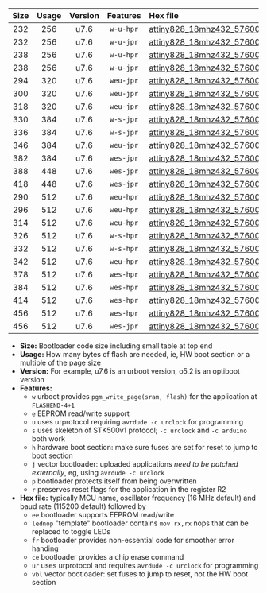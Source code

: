 |Size|Usage|Version|Features|Hex file|
|:-:|:-:|:-:|:-:|:--|
|232|256|u7.6|`w-u-hpr`|[attiny828_18mhz432_57600bps_ur.hex](https://raw.githubusercontent.com/stefanrueger/urboot/main/bootloaders/attiny828/fcpu_18mhz432/57600_bps/attiny828_18mhz432_57600bps_ur.hex)|
|232|256|u7.6|`w-u-jpr`|[attiny828_18mhz432_57600bps_ur_vbl.hex](https://raw.githubusercontent.com/stefanrueger/urboot/main/bootloaders/attiny828/fcpu_18mhz432/57600_bps/attiny828_18mhz432_57600bps_ur_vbl.hex)|
|238|256|u7.6|`w-u-hpr`|[attiny828_18mhz432_57600bps_lednop_ur.hex](https://raw.githubusercontent.com/stefanrueger/urboot/main/bootloaders/attiny828/fcpu_18mhz432/57600_bps/attiny828_18mhz432_57600bps_lednop_ur.hex)|
|238|256|u7.6|`w-u-jpr`|[attiny828_18mhz432_57600bps_lednop_ur_vbl.hex](https://raw.githubusercontent.com/stefanrueger/urboot/main/bootloaders/attiny828/fcpu_18mhz432/57600_bps/attiny828_18mhz432_57600bps_lednop_ur_vbl.hex)|
|294|320|u7.6|`weu-jpr`|[attiny828_18mhz432_57600bps_ee_ur_vbl.hex](https://raw.githubusercontent.com/stefanrueger/urboot/main/bootloaders/attiny828/fcpu_18mhz432/57600_bps/attiny828_18mhz432_57600bps_ee_ur_vbl.hex)|
|300|320|u7.6|`weu-jpr`|[attiny828_18mhz432_57600bps_ee_lednop_ur_vbl.hex](https://raw.githubusercontent.com/stefanrueger/urboot/main/bootloaders/attiny828/fcpu_18mhz432/57600_bps/attiny828_18mhz432_57600bps_ee_lednop_ur_vbl.hex)|
|318|320|u7.6|`weu-jpr`|[attiny828_18mhz432_57600bps_ee_lednop_fr_ur_vbl.hex](https://raw.githubusercontent.com/stefanrueger/urboot/main/bootloaders/attiny828/fcpu_18mhz432/57600_bps/attiny828_18mhz432_57600bps_ee_lednop_fr_ur_vbl.hex)|
|330|384|u7.6|`w-s-jpr`|[attiny828_18mhz432_57600bps_vbl.hex](https://raw.githubusercontent.com/stefanrueger/urboot/main/bootloaders/attiny828/fcpu_18mhz432/57600_bps/attiny828_18mhz432_57600bps_vbl.hex)|
|336|384|u7.6|`w-s-jpr`|[attiny828_18mhz432_57600bps_lednop_vbl.hex](https://raw.githubusercontent.com/stefanrueger/urboot/main/bootloaders/attiny828/fcpu_18mhz432/57600_bps/attiny828_18mhz432_57600bps_lednop_vbl.hex)|
|346|384|u7.6|`weu-jpr`|[attiny828_18mhz432_57600bps_ee_lednop_fr_ce_ur_vbl.hex](https://raw.githubusercontent.com/stefanrueger/urboot/main/bootloaders/attiny828/fcpu_18mhz432/57600_bps/attiny828_18mhz432_57600bps_ee_lednop_fr_ce_ur_vbl.hex)|
|382|384|u7.6|`wes-jpr`|[attiny828_18mhz432_57600bps_ee_vbl.hex](https://raw.githubusercontent.com/stefanrueger/urboot/main/bootloaders/attiny828/fcpu_18mhz432/57600_bps/attiny828_18mhz432_57600bps_ee_vbl.hex)|
|388|448|u7.6|`wes-jpr`|[attiny828_18mhz432_57600bps_ee_lednop_vbl.hex](https://raw.githubusercontent.com/stefanrueger/urboot/main/bootloaders/attiny828/fcpu_18mhz432/57600_bps/attiny828_18mhz432_57600bps_ee_lednop_vbl.hex)|
|418|448|u7.6|`wes-jpr`|[attiny828_18mhz432_57600bps_ee_lednop_fr_vbl.hex](https://raw.githubusercontent.com/stefanrueger/urboot/main/bootloaders/attiny828/fcpu_18mhz432/57600_bps/attiny828_18mhz432_57600bps_ee_lednop_fr_vbl.hex)|
|290|512|u7.6|`weu-hpr`|[attiny828_18mhz432_57600bps_ee_ur.hex](https://raw.githubusercontent.com/stefanrueger/urboot/main/bootloaders/attiny828/fcpu_18mhz432/57600_bps/attiny828_18mhz432_57600bps_ee_ur.hex)|
|296|512|u7.6|`weu-hpr`|[attiny828_18mhz432_57600bps_ee_lednop_ur.hex](https://raw.githubusercontent.com/stefanrueger/urboot/main/bootloaders/attiny828/fcpu_18mhz432/57600_bps/attiny828_18mhz432_57600bps_ee_lednop_ur.hex)|
|314|512|u7.6|`weu-hpr`|[attiny828_18mhz432_57600bps_ee_lednop_fr_ur.hex](https://raw.githubusercontent.com/stefanrueger/urboot/main/bootloaders/attiny828/fcpu_18mhz432/57600_bps/attiny828_18mhz432_57600bps_ee_lednop_fr_ur.hex)|
|326|512|u7.6|`w-s-hpr`|[attiny828_18mhz432_57600bps.hex](https://raw.githubusercontent.com/stefanrueger/urboot/main/bootloaders/attiny828/fcpu_18mhz432/57600_bps/attiny828_18mhz432_57600bps.hex)|
|332|512|u7.6|`w-s-hpr`|[attiny828_18mhz432_57600bps_lednop.hex](https://raw.githubusercontent.com/stefanrueger/urboot/main/bootloaders/attiny828/fcpu_18mhz432/57600_bps/attiny828_18mhz432_57600bps_lednop.hex)|
|342|512|u7.6|`weu-hpr`|[attiny828_18mhz432_57600bps_ee_lednop_fr_ce_ur.hex](https://raw.githubusercontent.com/stefanrueger/urboot/main/bootloaders/attiny828/fcpu_18mhz432/57600_bps/attiny828_18mhz432_57600bps_ee_lednop_fr_ce_ur.hex)|
|378|512|u7.6|`wes-hpr`|[attiny828_18mhz432_57600bps_ee.hex](https://raw.githubusercontent.com/stefanrueger/urboot/main/bootloaders/attiny828/fcpu_18mhz432/57600_bps/attiny828_18mhz432_57600bps_ee.hex)|
|384|512|u7.6|`wes-hpr`|[attiny828_18mhz432_57600bps_ee_lednop.hex](https://raw.githubusercontent.com/stefanrueger/urboot/main/bootloaders/attiny828/fcpu_18mhz432/57600_bps/attiny828_18mhz432_57600bps_ee_lednop.hex)|
|414|512|u7.6|`wes-hpr`|[attiny828_18mhz432_57600bps_ee_lednop_fr.hex](https://raw.githubusercontent.com/stefanrueger/urboot/main/bootloaders/attiny828/fcpu_18mhz432/57600_bps/attiny828_18mhz432_57600bps_ee_lednop_fr.hex)|
|456|512|u7.6|`wes-hpr`|[attiny828_18mhz432_57600bps_ee_lednop_fr_ce.hex](https://raw.githubusercontent.com/stefanrueger/urboot/main/bootloaders/attiny828/fcpu_18mhz432/57600_bps/attiny828_18mhz432_57600bps_ee_lednop_fr_ce.hex)|
|456|512|u7.6|`wes-jpr`|[attiny828_18mhz432_57600bps_ee_lednop_fr_ce_vbl.hex](https://raw.githubusercontent.com/stefanrueger/urboot/main/bootloaders/attiny828/fcpu_18mhz432/57600_bps/attiny828_18mhz432_57600bps_ee_lednop_fr_ce_vbl.hex)|

- **Size:** Bootloader code size including small table at top end
- **Usage:** How many bytes of flash are needed, ie, HW boot section or a multiple of the page size
- **Version:** For example, u7.6 is an urboot version, o5.2 is an optiboot version
- **Features:**
  + `w` urboot provides `pgm_write_page(sram, flash)` for the application at `FLASHEND-4+1`
  + `e` EEPROM read/write support
  + `u` uses urprotocol requiring `avrdude -c urclock` for programming
  + `s` uses skeleton of STK500v1 protocol; `-c urclock` and `-c arduino` both work
  + `h` hardware boot section: make sure fuses are set for reset to jump to boot section
  + `j` vector bootloader: uploaded applications *need to be patched externally*, eg, using `avrdude -c urclock`
  + `p` bootloader protects itself from being overwritten
  + `r` preserves reset flags for the application in the register R2
- **Hex file:** typically MCU name, oscillator frequency (16 MHz default) and baud rate (115200 default) followed by
  + `ee` bootloader supports EEPROM read/write
  + `lednop` "template" bootloader contains `mov rx,rx` nops that can be replaced to toggle LEDs
  + `fr` bootloader provides non-essential code for smoother error handing
  + `ce` bootloader provides a chip erase command
  + `ur` uses urprotocol and requires `avrdude -c urclock` for programming
  + `vbl` vector bootloader: set fuses to jump to reset, not the HW boot section
